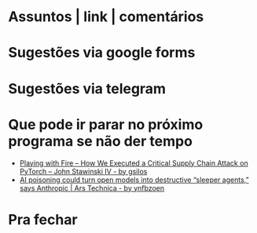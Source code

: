 Assuntos | link | comentários
=============================

Sugestões via google forms
==========================

Sugestões via telegram
======================

Que pode ir parar no próximo programa se não der tempo
=======================================================
* [Playing with Fire – How We Executed a Critical Supply Chain Attack on PyTorch – John Stawinski IV - by gsilos](https://johnstawinski.com/2024/01/11/playing-with-fire-how-we-executed-a-critical-supply-chain-attack-on-pytorch/)
* [AI poisoning could turn open models into destructive “sleeper agents,” says Anthropic | Ars Technica - by ynfbzoen](https://arstechnica.com/information-technology/2024/01/ai-poisoning-could-turn-open-models-into-destructive-sleeper-agents-says-anthropic/)

Pra fechar
==========


